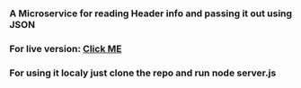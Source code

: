 ### A Microservice for reading Header info and passing it out using JSON

### For live version: [Click ME](https://frozen-spire-27393.herokuapp.com/api/whoami)

### For using it localy just clone the repo and run node server.js 